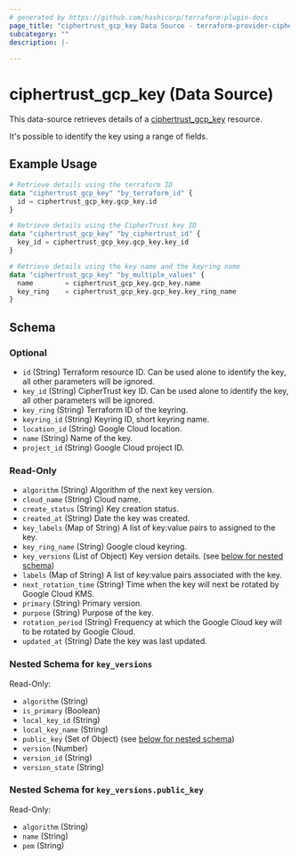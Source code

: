 ```yaml
---
# generated by https://github.com/hashicorp/terraform-plugin-docs
page_title: "ciphertrust_gcp_key Data Source - terraform-provider-ciphertrust"
subcategory: ""
description: |-
  
---
```


# ciphertrust_gcp_key (Data Source)

This data-source retrieves details of a [ciphertrust_gcp_key](https://registry.terraform.io/providers/ThalesGroup/ciphertrust/latest/docs/resources/gcp_key) resource.

It's possible to identify the key using a range of fields.


## Example Usage

```terraform
# Retrieve details using the terraform ID
data "ciphertrust_gcp_key" "by_terraform_id" {
  id = ciphertrust_gcp_key.gcp_key.id
}

# Retrieve details using the CipherTrust key ID
data "ciphertrust_gcp_key" "by_ciphertrust_id" {
  key_id = ciphertrust_gcp_key.gcp_key.key_id
}

# Retrieve details using the key name and the keyring name
data "ciphertrust_gcp_key" "by_multiple_values" {
  name        = ciphertrust_gcp_key.gcp_key.name
  key_ring    = ciphertrust_gcp_key.gcp_key.key_ring_name
}
```

<!-- schema generated by tfplugindocs -->
## Schema

### Optional

- `id` (String) Terraform resource ID. Can be used alone to identify the key, all other parameters will be ignored.
- `key_id` (String) CipherTrust key ID. Can be used alone to identify the key, all other parameters will be ignored.
- `key_ring` (String) Terraform ID of the keyring.
- `keyring_id` (String) Keyring ID, short keyring name.
- `location_id` (String) Google Cloud location.
- `name` (String) Name of the key.
- `project_id` (String) Google Cloud project ID.

### Read-Only

- `algorithm` (String) Algorithm of the next key version.
- `cloud_name` (String) Cloud name.
- `create_status` (String) Key creation status.
- `created_at` (String) Date the key was created.
- `key_labels` (Map of String) A list of key:value pairs to assigned to the key.
- `key_ring_name` (String) Google cloud keyring.
- `key_versions` (List of Object) Key version details. (see [below for nested schema](#nestedatt--key_versions))
- `labels` (Map of String) A list of key:value pairs associated with the key.
- `next_rotation_time` (String) Time when the key will next be rotated by Google Cloud KMS.
- `primary` (String) Primary version.
- `purpose` (String) Purpose of the key.
- `rotation_period` (String) Frequency at which the Google Cloud key will to be rotated by Google Cloud.
- `updated_at` (String) Date the key was last updated.

<a id="nestedatt--key_versions"></a>
### Nested Schema for `key_versions`

Read-Only:

- `algorithm` (String)
- `is_primary` (Boolean)
- `local_key_id` (String)
- `local_key_name` (String)
- `public_key` (Set of Object) (see [below for nested schema](#nestedobjatt--key_versions--public_key))
- `version` (Number)
- `version_id` (String)
- `version_state` (String)

<a id="nestedobjatt--key_versions--public_key"></a>
### Nested Schema for `key_versions.public_key`

Read-Only:

- `algorithm` (String)
- `name` (String)
- `pem` (String)


